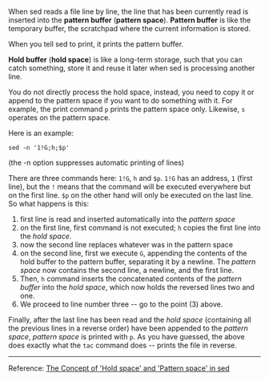 When sed reads a file line by line, the line that has been currently read is inserted into the **pattern buffer** (**pattern space**). **Pattern buffer** is like the temporary buffer, the scratchpad where the current information is stored. 

When you tell sed to print, it prints the pattern buffer.

**Hold buffer** (**hold space**) is like a long-term storage, such that you can catch something, store it and reuse it later when sed is processing another line. 

You do not directly process the hold space, instead, you need to copy it or append to the pattern space if you want to do something with it. For example, the print command `p` prints the pattern space only. Likewise, `s` operates on the pattern space.

Here is an example:
```
sed -n '1!G;h;$p'
```
(the -n option suppresses automatic printing of lines)


There are three commands here: `1!G`, `h` and `$p`. `1!G` has an address, `1` (first line), but the `!` means that the command will be executed everywhere but on the first line. `$p` on the other hand will only be executed on the last line. So what happens is this:

1. first line is read and inserted automatically into the *pattern space*
2. on the first line, first command is not executed; `h` copies the first line into the *hold space*.
3. now the second line replaces whatever was in the pattern space
4. on the second line, first we execute `G`, appending the contents of the hold buffer to the pattern buffer, separating it by a newline. The *pattern space* now contains the second line, a newline, and the first line.
5. Then, `h` command inserts the concatenated contents of the *pattern buffer* into the *hold space*, which now holds the reversed lines two and one.
6. We proceed to line number three -- go to the point (3) above.

Finally, after the last line has been read and the *hold space* (containing all the previous lines in a reverse order) have been appended to the *pattern space*, *pattern space* is printed with `p`. As you have guessed, the above does exactly what the `tac` command does -- prints the file in reverse.

---
Reference: [The Concept of 'Hold space' and 'Pattern space' in sed](https://stackoverflow.com/questions/12833714/the-concept-of-hold-space-and-pattern-space-in-sed)
